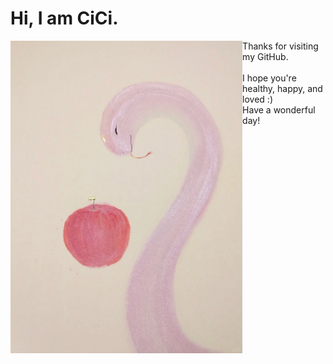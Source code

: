 # Hi, I am CiCi.

<div align="center">
<img height="500" alt="JPG" align="left" src="IMG_0181.jpg">
</div>

Thanks for visiting my GitHub.  
<br>
I hope you're healthy, happy, and loved :)  
Have a wonderful day!
